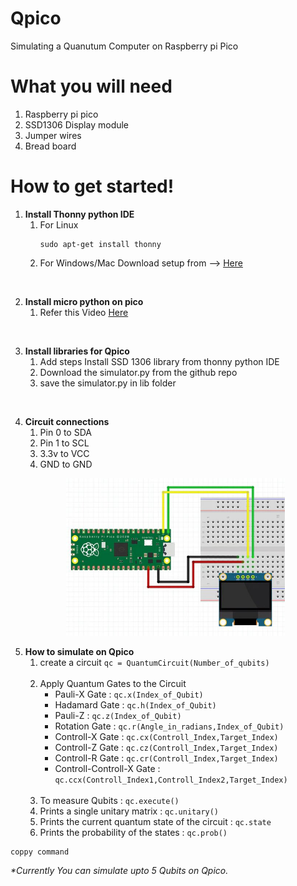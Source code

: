 # Qpico
Simulating a Quanutum Computer on Raspberry pi Pico

# What you will need
<ol><li>Raspberry pi pico</li>
  <li>SSD1306 Display module</li>
  <li>Jumper wires</li>
  <li>Bread board</li></ol>

# How to get started!
<ol>
  <li>
    <b>Install Thonny python IDE</b> 
    <ol><li>For Linux <pre><code>sudo apt-get install thonny</code></pre></li>
    <li>For Windows/Mac Download setup from --> <a href="https://thonny.org/">Here</a></li>
    </ol> 
  </li>
  
  <br><li>
    <b>Install micro python on pico</b> 
    <ol><li>Refer this Video  <a href="https://www.youtube.com/watch?v=_ouzuI_ZPLs">Here</a> </li>
    </ol> 
  </li>

  <br><li>
    <b>Install libraries for Qpico</b> 
    <ol><li>Add steps Install SSD 1306 library from thonny python IDE</li>
    <li>Download the simulator.py from the github repo</li>
    <li>save the simulator.py in lib folder </li>
    </ol> 
  </li>
  
  
 <br> <li><b>Circuit connections</b> <ol>
    <li>Pin 0 to SDA</li>
    <li>Pin 1 to SCL</li>
    <li>3.3v to VCC</li>
    <li>GND to GND</li>
    </ol> 
  </li>
  
   <p align="center">
  <img src="pico circuit.jpg" width="350" title="Circuit Diagram"
</p>

  
  
  <li>
    <b>How to simulate on Qpico</b> 
    <ol><li>create a circuit <code>qc = QuantumCircuit(Number_of_qubits)</code></li>
    <br><li>Apply Quantum Gates to the Circuit 
  <ul><li>Pauli-X Gate : <code>qc.x(Index_of_Qubit)</code></li>
  <li>Hadamard Gate : <code>qc.h(Index_of_Qubit)</code></li> 
  <li>Pauli-Z : <code>qc.z(Index_of_Qubit)</code></li> 
  <li>Rotation Gate : <code>qc.r(Angle_in_radians,Index_of_Qubit)</code></li> 
  <li>Controll-X Gate : <code>qc.cx(Controll_Index,Target_Index)</code></li>
  <li>Controll-Z Gate : <code>qc.cz(Controll_Index,Target_Index)</code></li>
  <li>Controll-R Gate : <code>qc.cr(Controll_Index,Target_Index)</code></li> 
  <li>Controll-Controll-X Gate : <code>qc.ccx(Controll_Index1,Controll_Index2,Target_Index)</code></li></ul>
  </li></br>
    <li>To measure Qubits : <code>qc.execute()</code></li>
    <li>Prints a single unitary matrix : <code>qc.unitary()</code></li>
    <li>Prints the current quantum state of the circuit : <code>qc.state</code></li>
    <li>Prints the probability of the states : <code>qc.prob()</code></li>
    </ol> 
  </li>
  
  
  
 
</ol>


<pre><code>coppy command</code></pre>
  
  <em>*Currently You can simulate upto 5 Qubits on Qpico.</em> 
